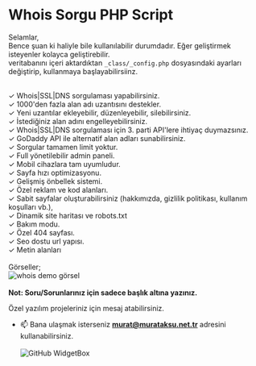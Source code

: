 # Whois Sorgu PHP Script

Selamlar,<br>
Bence şuan ki haliyle bile kullanılabilir durumdadır. Eğer geliştirmek isteyenler kolayca geliştirebilir.<br>
veritabanını içeri aktardıktan <code>_class/_config.php</code> dosyasındaki ayarları değiştirip, kullanmaya başlayabilirsiinz.<br><br>

✓ Whois|SSL|DNS sorgulaması yapabilirsiniz.<br>
✓ 1000'den fazla alan adı uzantısını destekler.<br>
✓ Yeni uzantılar ekleyebilir, düzenleyebilir, silebilirsiniz.<br>
✓ İstediğiniz alan adını engelleyebilirsiniz.<br>
✓ Whois|SSL|DNS sorgulaması için 3. parti API'lere ihtiyaç duymazsınız.<br>
✓ GoDaddy API ile alternatif alan adları sunabilirsiniz.<br>
✓ Sorgular tamamen limit yoktur.<br>
✓ Full yönetilebilir admin paneli.<br>
✓ Mobil cihazlara tam uyumludur.<br>
✓ Sayfa hızı optimizasyonu.<br>
✓ Gelişmiş önbellek sistemi.<br>
✓ Özel reklam ve kod alanları.<br>
✓ Sabit sayfalar oluşturabilirsiniz (hakkımızda, gizlilik politikası, kullanım koşulları vb.),<br>
✓ Dinamik site haritası ve robots.txt<br>
✓ Bakım modu.<br>
✓ Özel 404 sayfası.<br>
✓ Seo dostu url yapısı.<br>
✓ Metin alanları<br><br>
Görseller;<br>
![whois demo görsel](https://cdn.r10.net/editor/158438/3944175778.jpeg)<br><br>
<b>Not: Soru/Sorunlarınız için sadece başlık altına yazınız.</b><br>

Özel yazılım projeleriniz için mesaj atabilirsiniz.<br>
- 📫 Bana ulaşmak isterseniz **murat@murataksu.net.tr** adresini kullanabilirsiniz. <br><br>
![GitHub WidgetBox](https://github-widgetbox.vercel.app/api/profile?username=aksumurat&data=followers,repositories,stars,commits&theme=nautilus)
